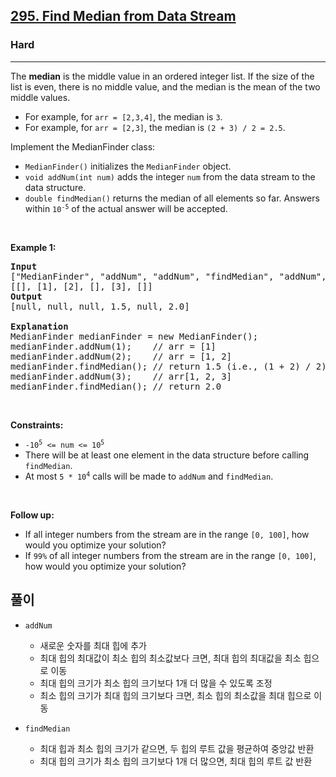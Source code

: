 <h2><a href="https://leetcode.com/problems/find-median-from-data-stream/">295. Find Median from Data Stream</a></h2><h3>Hard</h3><hr><p>The <strong>median</strong> is the middle value in an ordered integer list. If the size of the list is even, there is no middle value, and the median is the mean of the two middle values.</p>

<ul>
	<li>For example, for <code>arr = [2,3,4]</code>, the median is <code>3</code>.</li>
	<li>For example, for <code>arr = [2,3]</code>, the median is <code>(2 + 3) / 2 = 2.5</code>.</li>
</ul>

<p>Implement the MedianFinder class:</p>

<ul>
	<li><code>MedianFinder()</code> initializes the <code>MedianFinder</code> object.</li>
	<li><code>void addNum(int num)</code> adds the integer <code>num</code> from the data stream to the data structure.</li>
	<li><code>double findMedian()</code> returns the median of all elements so far. Answers within <code>10<sup>-5</sup></code> of the actual answer will be accepted.</li>
</ul>

<p>&nbsp;</p>
<p><strong class="example">Example 1:</strong></p>

<pre>
<strong>Input</strong>
[&quot;MedianFinder&quot;, &quot;addNum&quot;, &quot;addNum&quot;, &quot;findMedian&quot;, &quot;addNum&quot;, &quot;findMedian&quot;]
[[], [1], [2], [], [3], []]
<strong>Output</strong>
[null, null, null, 1.5, null, 2.0]

<strong>Explanation</strong>
MedianFinder medianFinder = new MedianFinder();
medianFinder.addNum(1);    // arr = [1]
medianFinder.addNum(2);    // arr = [1, 2]
medianFinder.findMedian(); // return 1.5 (i.e., (1 + 2) / 2)
medianFinder.addNum(3);    // arr[1, 2, 3]
medianFinder.findMedian(); // return 2.0
</pre>

<p>&nbsp;</p>
<p><strong>Constraints:</strong></p>

<ul>
	<li><code>-10<sup>5</sup> &lt;= num &lt;= 10<sup>5</sup></code></li>
	<li>There will be at least one element in the data structure before calling <code>findMedian</code>.</li>
	<li>At most <code>5 * 10<sup>4</sup></code> calls will be made to <code>addNum</code> and <code>findMedian</code>.</li>
</ul>

<p>&nbsp;</p>
<p><strong>Follow up:</strong></p>

<ul>
	<li>If all integer numbers from the stream are in the range <code>[0, 100]</code>, how would you optimize your solution?</li>
	<li>If <code>99%</code> of all integer numbers from the stream are in the range <code>[0, 100]</code>, how would you optimize your solution?</li>
</ul>

## 풀이

- `addNum`
	- 새로운 숫자를 최대 힙에 추가
	- 최대 힙의 최대값이 최소 힙의 최소값보다 크면, 최대 힙의 최대값을 최소 힙으로 이동
	- 최대 힙의 크기가 최소 힙의 크기보다 1개 더 많을 수 있도록 조정
	- 최소 힙의 크기가 최대 힙의 크기보다 크면, 최소 힙의 최소값을 최대 힙으로 이동

- `findMedian`
	- 최대 힙과 최소 힙의 크기가 같으면, 두 힙의 루트 값을 평균하여 중앙값 반환
	- 최대 힙의 크기가 최소 힙의 크기보다 1개 더 많으면, 최대 힙의 루트 값 반환
